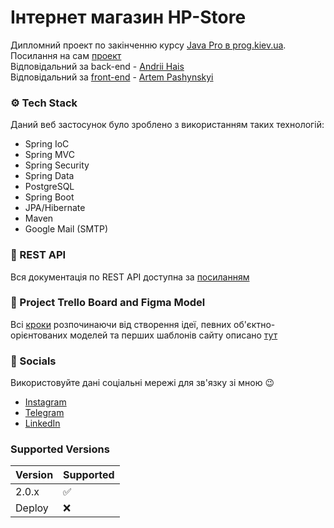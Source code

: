 # Інтернет магазин HP-Store

Дипломний проект по закінченню курсу <a target="_blank" href="https://prog.kiev.ua/">Java Pro в prog.kiev.ua</a>. <br>
Посилання на сам <a target="_blank" href="https://pashynskyi.github.io/demo-hp-store/#/">проект</a><br>
Відповідальний за back-end - <a target="_blank" href="https://www.linkedin.com/in/andrii-hais-0bb7921b2/">Andrii Hais</a><br>
Відповідальний за <a target="_blank" href="https://github.com/pashynskyi/demo-hp-store/tree/master/react-online-store">front-end</a> - <a target="_blank" href="https://www.linkedin.com/in/artem-pashynskyi-b132071a8/">Artem Pashynskyi</a>

### ⚙️ Tech Stack 

Даний веб застосунок було зроблено з використанням таких технологій:

- Spring IoC
- Spring MVC
- Spring Security
- Spring Data
- PostgreSQL
- Spring Boot
- JPA/Hibernate
- Maven
- Google Mail (SMTP)

### 📄 REST API

Вся документація по REST API доступна за <a target="_blank" href="https://docs.google.com/spreadsheets/d/1UcjlDQHnq6myUV_WvD_uK6Gkun0RhdPCFF9A3TDQlfU/edit#gid=146959206">посиланням</a>

### 🔄 Project Trello Board and Figma Model

Всі <a target="_blank" href="https://trello.com/invite/b/AyIPeArm/6299998e09479a4bec87154bddbb09bc/store">кроки</a> розпочинаючи від створення ідеї, певних об'єктно-орієнтованих моделей та перших шаблонів сайту описано <a target="_blank" href="https://www.figma.com/file/kjri3oHZgaOgesQB0V7DiD/store?node-id=0%3A1">тут</a> 

### 🌠 Socials

Використовуйте дані соціальні мережі для зв'язку зі мною 😉
- <a target="_blank" href="https://www.instagram.com/boy_boy_paren_palehche//">Instagram</a>
- <a target="_blank" href="https://t.me/ya0sobenniy">Telegram</a>
- <a target="_blank" href="https://www.linkedin.com/in/andrii-hais-0bb7921b2/">LinkedIn</a>

### Supported Versions

| Version | Supported          |
| ------- | ------------------ |
| 2.0.x   | :white_check_mark: |
| Deploy  | :x:                |
